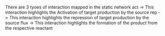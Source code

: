 There are 3 tyoes of interaction mapped in the static network
    act -> This interaction highlights the Activation of target production by the source
    rep -> This interaction highlights the repression of target production by the source
    flux -> This interaction highlights the formation of the product from the respective reactant 
